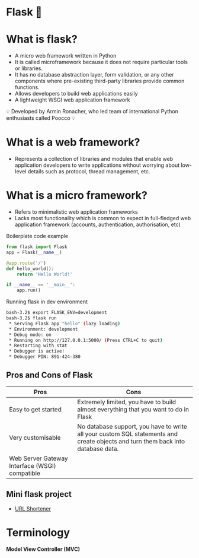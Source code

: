 # Flask :snake:

# What is flask?
- A micro web framework written in Python 
- It is called microframework because it does not require particular tools or libraries.
- It has no database abstraction layer, form validation, or any other components where pre-existing third-party libraries provide common functions.
- Allows developers to build web applications easily 
- A lightweight WSGI web application framework


:bulb: Developed by Armin Ronacher, who led team of international Python enthusiasts called Poocco :bulb:

# What is a web framework?
- Represents a collection of libraries and modules that enable web application developers to write applications without worrying about low-level details such as protocol, thread management, etc.

# What is a micro framework?
- Refers to minimalistic web application frameworks
- Lacks most functionality which is common to expect in full-fledged web application framework (accounts, authentication, authorisation, etc)


Boilerplate code example
```python
from flask import Flask
app = Flask(__name__)

@app.route('/')
def hello_world():
    return 'Hello World!'

if __name__ == '__main__':
    app.run()
```

Running flask in dev environment 
```bash
bash-3.2$ export FLASK_ENV=development 
bash-3.2$ flask run
 * Serving Flask app "hello" (lazy loading)
 * Environment: development
 * Debug mode: on
 * Running on http://127.0.0.1:5000/ (Press CTRL+C to quit)
 * Restarting with stat
 * Debugger is active!
 * Debugger PIN: 891-424-380
```
## Pros and Cons of Flask 

**Pros**|**Cons**
----|----
Easy to get started | Extremely limited, you have to build almost everything that you want to do in Flask
Very customisable | No database support, you have to write all your custom SQL statements and create objects and turn them back into database data.
Web Server Gateway Interface (WSGI) compatible |

## **Mini flask project**
- [URL Shortener](url-shortener)

# Terminology 

**Model View Controller (MVC)**
